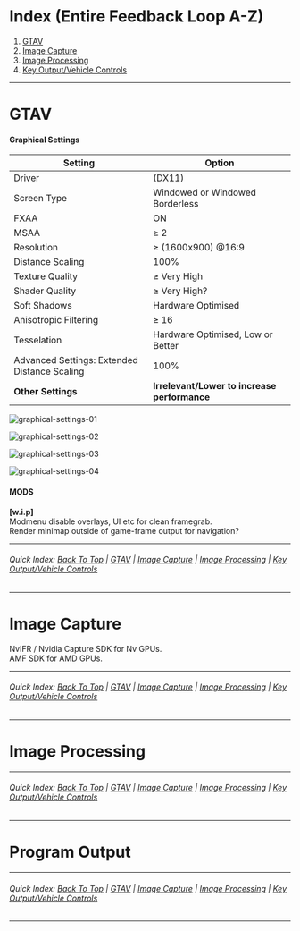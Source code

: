 <a name="^"></a>
# **Index (Entire Feedback Loop A-Z)**  

1. [GTAV](#gtav)
1. [Image Capture](#image-capture)
1. [Image Processing](#image-processing)
1. [Key Output/Vehicle Controls](#program-output)

---  


# GTAV
#### Graphical Settings  

Setting | Option
------------ | -------------
Driver | (DX11)
Screen Type | Windowed or Windowed Borderless
FXAA| ON
MSAA| ≥ 2
Resolution| ≥ (1600x900) @16:9
Distance Scaling|100%
Texture Quality| ≥ Very High
Shader Quality| ≥ Very High?
Soft Shadows| Hardware Optimised
Anisotropic Filtering| ≥ 16
Tesselation| Hardware Optimised, Low or Better
Advanced Settings: Extended Distance Scaling| 100%
**Other Settings**| **Irrelevant/Lower to increase performance**  


![graphical-settings-01](https://i.imgur.com/myoGJ4n.jpg)

![graphical-settings-02](https://imgur.com/tu3mu5f.jpg)

![graphical-settings-03](https://imgur.com/ToSnaPO.jpg)

![graphical-settings-04](https://imgur.com/bvVbZLM.jpg)


#### MODS  
**[w.i.p]**  
Modmenu disable overlays, UI etc for clean framegrab.  
Render minimap outside of game-frame output for navigation?  

---  

###### Quick Index: [Back To Top](#^) | [GTAV](#gtav) | [Image Capture](#image-capture) | [Image Processing](#image-processing) | [Key Output/Vehicle Controls](#program-output)  

---  

# Image Capture  
NvIFR / Nvidia Capture SDK for Nv GPUs.  
AMF SDK for AMD GPUs.  

---  

###### Quick Index: [Back To Top](#^) | [GTAV](#gtav) | [Image Capture](#image-capture) | [Image Processing](#image-processing) | [Key Output/Vehicle Controls](#program-output)  

--- 

# Image Processing  


---  

###### Quick Index: [Back To Top](#^) | [GTAV](#gtav) | [Image Capture](#image-capture) | [Image Processing](#image-processing) | [Key Output/Vehicle Controls](#program-output)  

---  

# Program Output  

---  

###### Quick Index: [Back To Top](#^) | [GTAV](#gtav) | [Image Capture](#image-capture) | [Image Processing](#image-processing) | [Key Output/Vehicle Controls](#program-output)

---  
